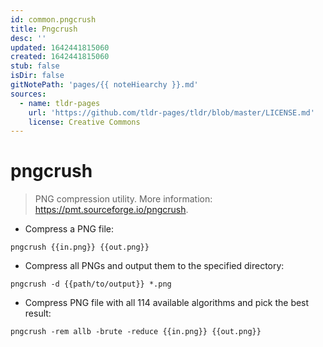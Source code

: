 ```yaml
---
id: common.pngcrush
title: Pngcrush
desc: ''
updated: 1642441815060
created: 1642441815060
stub: false
isDir: false
gitNotePath: 'pages/{{ noteHiearchy }}.md'
sources:
  - name: tldr-pages
    url: 'https://github.com/tldr-pages/tldr/blob/master/LICENSE.md'
    license: Creative Commons
---
```

# pngcrush

> PNG compression utility.
> More information: <https://pmt.sourceforge.io/pngcrush>.

- Compress a PNG file:

`pngcrush {{in.png}} {{out.png}}`

- Compress all PNGs and output them to the specified directory:

`pngcrush -d {{path/to/output}} *.png`

- Compress PNG file with all 114 available algorithms and pick the best result:

`pngcrush -rem allb -brute -reduce {{in.png}} {{out.png}}`

